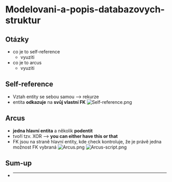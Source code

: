 # Modelovani-a-popis-databazovych-struktur

## Otázky
- co je to self-reference
  - vyuziti
- co je to arcus
  - vyuziti

## Self-reference
- Vztah entity se sebou samou --> rekurze
- entita **odkazuje** na **svůj vlastní FK**
![Self-reference.png](Self-reference.png) 
## Arcus
- **jedna hlavní entita** a několik **podentit**
- tvoří tzv. XOR --> **you can either have this or that**
- FK jsou na straně hlavní entity, kde check kontroluje, že je právě jedna možnost FK vybraná
![Arcus.png](Arcus.png)
![Arcus-script.png](Arcus-script.png)
## Sum-up
- ****